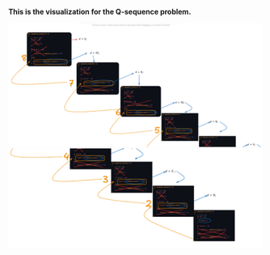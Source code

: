 **This is the visualization for the Q-sequence problem.**

![It is a picture that describes the reversing procedure of singly linked list elements](asset/2025-07-12_21-36.png)  
![It is a picture that describes the reversing procedure of singly linked list elements](asset/2025-07-12_21-36_1.png)
